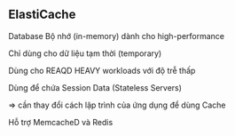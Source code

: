 ## ElastiCache

Database Bộ nhớ (in-memory) dành cho high-performance

Chỉ dùng cho dữ liệu tạm thời (temporary)

Dùng cho REAQD HEAVY workloads với độ trễ thấp

Dùng để chứa Session Data (Stateless Servers)

=> cần thay đổi cách lập trình của ứng dụng để dùng Cache

Hỗ trợ MemcacheD và Redis